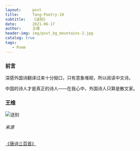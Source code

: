 ```yaml
---
layout:     post
title:      Tang-Poetry-10
subtitle:   《送别》
date:       2021-06-17
author:     王维
header-img: img/post_bg_mountains-2.jpg
catalog: true
tags:
   - Poem
---
```


### 前言

深感外国诗翻译过来十分拗口，只有意象堆砌，所以阅读中文诗。

中国的诗人才是真正的诗人——在我心中，外国诗人只算是散文家。

### 王维

![送别](https://github.com/huang-feiyu/huang-feiyu.github.io/blob/master/Resources/Poem/Tang-Poetry-10.png?raw=true)

###### 来源

[《唐诗三百首》](https://github.com/huang-feiyu/huang-feiyu.github.io/blob/master/Resources/%E5%94%90%E8%AF%97%E4%B8%89%E7%99%BE%E9%A6%96.pdf)

